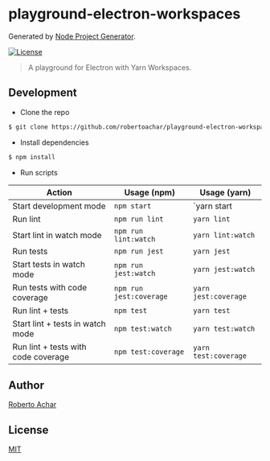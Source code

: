 # playground-electron-workspaces

Generated by [Node Project Generator](https://github.com/robertoachar/generator-node).

[![License][license-badge]][license-url]

> A playground for Electron with Yarn Workspaces.

## Development

- Clone the repo

```bash
$ git clone https://github.com/robertoachar/playground-electron-workspaces.git
```

- Install dependencies

```bash
$ npm install
```

- Run scripts

| Action                              | Usage (npm)             | Usage (yarn)         |
| ----------------------------------- | ----------------------- | -------------------- |
| Start development mode              | `npm start`             | `yarn start          |
| Run lint                            | `npm run lint`          | `yarn lint`          |
| Start lint in watch mode            | `npm run lint:watch`    | `yarn lint:watch`    |
| Run tests                           | `npm run jest`          | `yarn jest`          |
| Start tests in watch mode           | `npm run jest:watch`    | `yarn jest:watch`    |
| Run tests with code coverage        | `npm run jest:coverage` | `yarn jest:coverage` |
| Run lint + tests                    | `npm test`              | `yarn test`          |
| Start lint + tests in watch mode    | `npm test:watch`        | `yarn test:watch`    |
| Run lint + tests with code coverage | `npm test:coverage`     | `yarn test:coverage` |

## Author

[Roberto Achar](https://twitter.com/robertoachar)

## License

[MIT](https://github.com/robertoachar/playground-electron-workspaces/blob/master/LICENSE)

[license-badge]: https://img.shields.io/github/license/robertoachar/playground-electron-workspaces.svg
[license-url]: https://opensource.org/licenses/MIT
